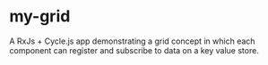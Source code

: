 # my-grid
A RxJs + Cycle.js app demonstrating a grid concept in which each component can register and subscribe to data on a key value store.

